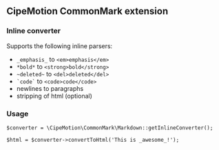 ## CipeMotion CommonMark extension

### Inline converter

Supports the following inline parsers:

- `_emphasis_` to `<em>emphasis</em>`
- `*bold*` to `<strong>bold</strong>`
- `~deleted~` to `<del>deleted</del>`
- `` `code` `` to `<code>code</code>`
- newlines to paragraphs
- stripping of html (optional)

### Usage

    $converter = \CipeMotion\CommonMark\Markdown::getInlineConverter();
    
    $html = $converter->convertToHtml('This is _awesome_!');
